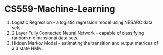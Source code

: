 # CS559-Machine-Learning
1. Logistic Regression - a logistic regression model using NESARC data sets.
2. 2 Layer Fully Connected Neural Network - capable of classifying random n dimensional data sets.
3. Hidden Markov Model - estimating the transition and output matrices of a 3 state HMM.
